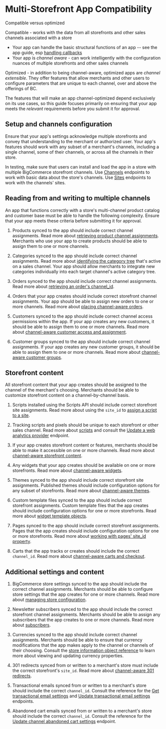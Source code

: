 # Multi-Storefront App Compatibility

Compatible versus optimized

Compatible - works with the data from all storefronts and other sales channels associated with a store
* Your app can handle the basic structural functions of an app -- see the app guide, esp [handling callbacks]()
* Your app is *channel aware* - can work intelligently with the configuration nuances of multiple storefronts and other sales channels

Optimized - in addition to being channel-aware, optimized apps are *channel extensible*. They offer features that allow merchants and other users to configure parameters that are unique to each channel, over and above the offerings of BC. 

The features that will make an app channel-optimized depend exclusively on its use cases, so this guide focuses primarily on ensuring that your app meets the *relevant* requirements before you submit it for approval.

## Setup and channels configuration

Ensure that your app's settings acknowledge multiple storefronts and convey that understanding to the merchant or authorized user. Your app's features should work with any subset of a merchant's channels, including a single channel, some of their channels, or across all the channels in their store. 

In testing, make sure that users can install and load the app in a store with multiple BigCommerce storefront channels. Use [Channels](/api-reference/store-management/channels) endpoints to work with basic data about the store's channels. Use [Sites](/api-reference/store-management/sites) endpoints to work with the channels' sites.


## Reading from and writing to multiple channels

An app that functions correctly with a store's multi-channel product catalog and customer base must be able to handle the following complexity. Ensure that your app meets these criteria before submitting it for approval.

1. Products synced to the app should include correct channel assignments. Read more about [retrieving product channel assignments](https://bigcommerce.stoplight.io/docs/api-beta-multi-storefront/ZG9jOjU0OTY1MDE-products). Merchants who use your app to create products should be able to assign them to one or more channels.
   
2. Categories synced to the app should include correct channel assignments. Read more about [identifying the category tree](https://bigcommerce.stoplight.io/docs/api-beta-multi-storefront/ZG9jOjg3NjcxOTA-categories) that's active on a sales channel. Your app should allow merchants to integrate new categories individually into each target channel's active category tree.
   
3. Orders synced to the app should include correct channel assignments. Read more about [retrieving an order's channel_id](https://bigcommerce.stoplight.io/docs/api-beta-multi-storefront/ZG9jOjI1MDM3NDg-orders).
   
4. Orders that your app creates should include correct storefront channel assignments. Your app should be able to assign new orders to one or more channels. Read more about [placing channel-aware orders](https://bigcommerce.stoplight.io/docs/api-beta-multi-storefront/ZG9jOjI1MDM3NDg-orders).
   
5. Customers synced to the app should include correct channel access permissions within the app. If your app creates any new customers, it should be able to assign them to one or more channels. Read more about [channel-aware customer access and assignment](https://bigcommerce.stoplight.io/docs/api-beta-multi-storefront/ZG9jOjM3ODMxNzk-customers).
   
6. Customer groups synced to the app should include correct channel assignments. If your app creates any new customer groups, it should be able to assign them to one or more channels. Read more about [channel-aware customer groups]().
## Storefront content

All storefront content that your app creates should be assigned to the channel of the merchant's choosing. Merchants should be able to customize storefront content on a channel-by-channel basis.

1. Scripts installed using the Scripts API should include correct storefront site assignments. Read more about using the `site_id` to [assign a script to a site](https://bigcommerce.stoplight.io/docs/api-beta-multi-storefront/ZG9jOjExNjkzNzIz-storefront-content#scripts).

2. Tracking scripts and pixels should be unique to each storefront or other sales channel. Read more about [scripts](https://bigcommerce.stoplight.io/docs/api-beta-multi-storefront/ZG9jOjExNjkzNzIz-storefront-content#scripts) and consult the [Update a web analytics provider](https://bigcommerce.stoplight.io/docs/api-beta-multi-storefront/b3A6MTE2OTQxNzE-update-a-web-analytics-provider) endpoint.

3. If your app creates storefront content or features, merchants should be able to make it accessible on one or more channels. Read more about [channel-aware storefront content](https://bigcommerce.stoplight.io/docs/api-beta-multi-storefront/ZG9jOjExNjkzNzIz-storefront-content).

4. Any widgets that your app creates should be available on one or more storefronts. Read more about [channel-aware widgets](https://bigcommerce.stoplight.io/docs/api-beta-multi-storefront/ZG9jOjExNjkzNzIz-storefront-content#widgets).

5. Themes synced to the app should include correct storefront site assignments. Published themes should include configuration options for any subset of storefronts. Read more about [channel-aware themes](https://bigcommerce.stoplight.io/docs/api-beta-multi-storefront/ZG9jOjExNjkzNzIz-storefront-content#themes).

6. Custom template files synced to the app should include correct storefront assignments. Custom template files that the app creates should include configuration options for one or more storefronts. Read more about [widget template objects](https://bigcommerce.stoplight.io/docs/api-beta-multi-storefront/c2NoOjExNjk0MDE2-widget-template).

7.  Pages synced to the app should include correct storefront assignments. Pages that the app creates should include configuration options for one or more storefronts. Read more about [working with pages' site_id property](https://bigcommerce.stoplight.io/docs/api-beta-multi-storefront/ZG9jOjExNjkzNzIz-storefront-content#pages).

8.  Carts that the app tracks or creates should include the correct `channel_id`. Read more about [channel-aware carts and checkout](https://bigcommerce.stoplight.io/docs/api-beta-multi-storefront/ZG9jOjExNjkzNzEz-cart-and-checkout).

## Additional settings and content

1. BigCommerce store settings synced to the app should include the correct channel assignments. Merchants should be able to configure store settings that the app creates for one or more channels. Read more about [managing store configuration](/api-docs/store-management/settings).

2. Newsletter subscribers synced to the app should include the correct storefront channel assignments. Merchants should be able to assign any subscribers that the app creates to one or more channels. Read more about [subscribers](https://bigcommerce.stoplight.io/docs/api-beta-multi-storefront/ZG9jOjQ0NjQ2MDA-subscribers).

3. Currencies synced to the app should include correct channel assignments. Merchants should be able to ensure that currency modifications that the app makes apply to the channel or channels of their choosing. Consult the [store information object reference](https://bigcommerce.stoplight.io/docs/api-beta-multi-storefront/c2NoOjExNjk0MDA1-store-information) to learn more about viewing and updating currency properties.

4. 301 redirects synced from or written to a merchant's store must include the correct storefront's `site_id`. Read more about [channel-aware 301 redirects](https://bigcommerce.stoplight.io/docs/api-beta-multi-storefront/ZG9jOjExNjkzNzIz-storefront-content#301-redirects).

5. Transactional emails synced from or written to a merchant's store should include the correct `channel_id`. Consult the reference for the [Get transactional email settings](https://bigcommerce.stoplight.io/docs/api-beta-multi-storefront/b3A6MTE2OTQxODk-get-transactional-email-settings) and [Update transactional email settings](https://bigcommerce.stoplight.io/docs/api-beta-multi-storefront/b3A6MTE2OTQxOTA-update-transactional-email-settings) endpoints.

6. Abandoned cart emails synced from or written to a merchant's store should include the correct `channel_id`. Consult the reference for the [Update channel abandoned cart settings](https://bigcommerce.stoplight.io/docs/api-beta-multi-storefront/b3A6MTE2OTQwNDA-update-channel-abandoned-cart-settings) endpoint.
